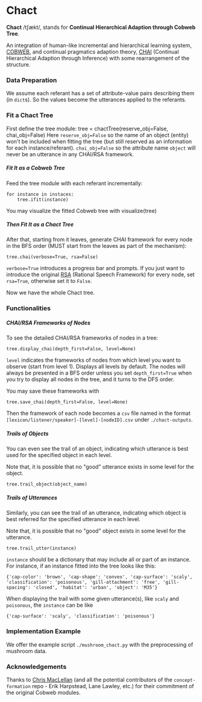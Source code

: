 # Chact

**Chact** /tʃækt/, stands for **Continual Hierarchical Adaption through Cobweb Tree**.

An integration of human-like incremental and hierarchical learning system, [COBWEB](https://link.springer.com/content/pdf/10.1007/BF00114265.pdf), and continual pragmatics adaption theory, [CHAI](https://psycnet.apa.org/manuscript/2022-53084-001.pdf) (Continual Hierarchical Adaption through Inference) with some rearrangement of the structure.

### Data Preparation

We assume each referant has a set of attribute-value pairs describing them (in `dict`s). So the values become the utterances applied to the referants.

### Fit a Chact Tree

First define the tree module:
	tree = chactTree(reserve_obj=False, chai_obj=False)
Here `reserve_obj=False` so the name of an object (entity) won't be included when fitting the tree (but still reserved as an information for each instance/referant). `chai_obj=False` so the attribute name `object` will never be an utterance in any CHAI/RSA framework.

##### Fit It as a Cobweb Tree

Feed the tree module with each referant incrementally:

	for instance in instaces:
		tree.ifit(instance)

You may visualize the fitted Cobweb tree with
	visualize(tree)

##### Then Fit It as a Chact Tree

After that, starting from it leaves, generate CHAI framework for every node in the BFS order (MUST start from the leaves as part of the mechanism):

	tree.chai(verbose=True, rsa=False)

`verbose=True` introduces a progress bar and prompts. If you just want to introduce the original [RSA](https://www.sciencedirect.com/science/article/pii/S136466131630122X) (Rational Speech Framework) for every node, set `rsa=True`, otherwise set it to `False`.

Now we have the whole Chact tree.

### Functionalities

##### CHAI/RSA Frameworks of Nodes

To see the detailed CHAI/RSA frameworks of nodes in a tree:

	tree.display_chai(depth_first=False, level=None)

`level` indicates the frameworks of nodes from which level you want to observe (start from level 1). Displays all levels by default. The nodes will always be presented in a BFS order unless you set `depth_first=True` when you try to display all nodes in the tree, and it turns to the DFS order.

You may save these frameworks with

	tree.save_chai(depth_first=False, level=None)

Then the framework of each node becomes a `csv` file named in the format `[lexicon/listener/speaker]-[level]-[nodeID].csv` under `./chact-outputs`.


##### Trails of Objects

You can even see the trail of an object, indicating which utterance is best used for the specified object in each level.

Note that, it is possible that no "good" utterance exists in some level for the object.

	tree.trail_object(object_name)

##### Trails of Utterances

Similarly, you can see the trail of an utterance, indicating which object is best referred for the specified utterance in each level.

Note that, it is possible that no "good" object exists in some level for the utterance.

	tree.trail_utter(instance)

`instance` should be a dictionary that may include all or part of an instance. For instance, if an instance fitted into the tree looks like this:

	{'cap-color': 'brown', 'cap-shape': 'convex', 'cap-surface': 'scaly', 'classification': 'poisonous', 'gill-attachment': 'free', 'gill-spacing': 'closed', 'habitat': 'urban', 'object': 'M35'}

When displaying the trail with some given utterance(s), like `scaly` and `poisonous`, the `instance` can be like

	{'cap-surface': 'scaly', 'classification': 'poisonous'}


### Implementation Example

We offer the example script `./mushroom_chact.py` with the preprocessing of mushroom data.


### Acknowledgements

Thanks to [Chris MacLellan](https://chrismaclellan.com/) (and all the potential contributors of the `concept-formation` repo - Erik Harpstead, Lane Lawley, etc.) for their commitment of the original Cobweb modules.
